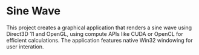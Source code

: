 # Sine Wave

This project creates a graphical application that renders a sine wave using Direct3D 11 and OpenGL, using compute APIs like CUDA or OpenCL for efficient calculations. The application features native Win32 windowing for user interation.
